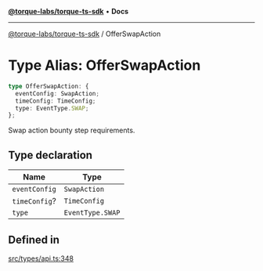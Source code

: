 [**@torque-labs/torque-ts-sdk**](../README.md) • **Docs**

***

[@torque-labs/torque-ts-sdk](../README.md) / OfferSwapAction

# Type Alias: OfferSwapAction

```ts
type OfferSwapAction: {
  eventConfig: SwapAction;
  timeConfig: TimeConfig;
  type: EventType.SWAP;
};
```

Swap action bounty step requirements.

## Type declaration

| Name | Type |
| ------ | ------ |
| `eventConfig` | `SwapAction` |
| `timeConfig`? | `TimeConfig` |
| `type` | `EventType.SWAP` |

## Defined in

[src/types/api.ts:348](https://github.com/torque-labs/torque-ts-sdk/blob/a30afeab92cb119627ec542f4c8aff2dd9faf383/src/types/api.ts#L348)
